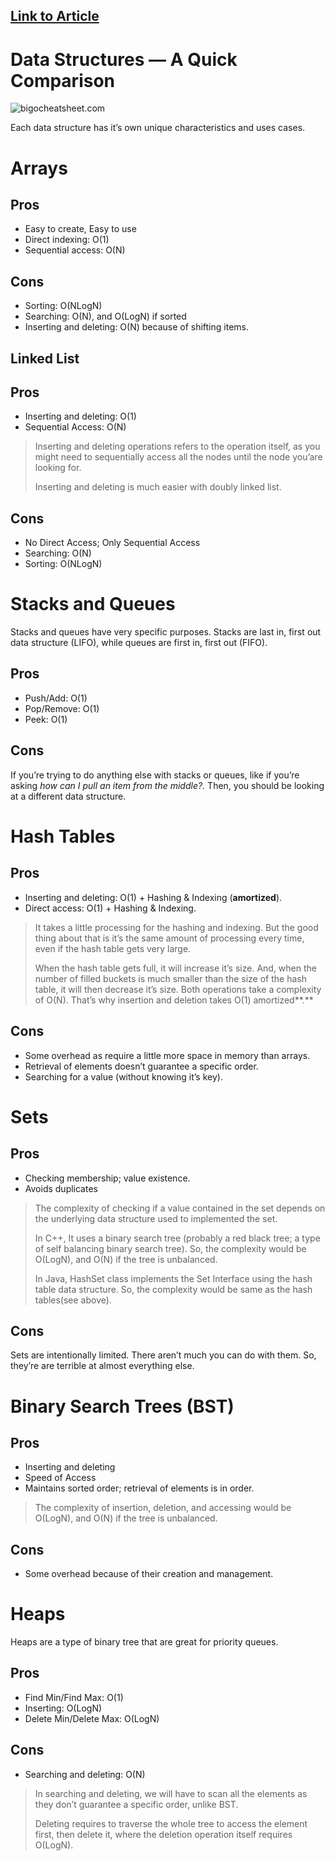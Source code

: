 [Link to Article](https://medium.com/omarelgabrys-blog/data-structures-a-quick-comparison-6689d725b3b0)
----

Data Structures — A Quick Comparison 
=============================================


![bigocheatsheet.com](https://miro.medium.com/max/1225/1*TXcoRpFxDTdRl0YYawE3XA.png)

Each data structure has it’s own unique characteristics and uses cases.

Arrays
======

Pros
----

*   Easy to create, Easy to use
*   Direct indexing: O(1)
*   Sequential access: O(N)

Cons
----

*   Sorting: O(NLogN)
*   Searching: O(N), and O(LogN) if sorted
*   Inserting and deleting: O(N) because of shifting items.

Linked List
-----------

Pros
----

*   Inserting and deleting: O(1)
*   Sequential Access: O(N)

> Inserting and deleting operations refers to the operation itself, as you might need to sequentially access all the nodes until the node you’are looking for.
> 
> Inserting and deleting is much easier with doubly linked list.

Cons
----

*   No Direct Access; Only Sequential Access
*   Searching: O(N)
*   Sorting: O(NLogN)

Stacks and Queues
=================

Stacks and queues have very specific purposes. Stacks are last in, first out data structure (LIFO), while queues are first in, first out (FIFO).

Pros
----

*   Push/Add: O(1)
*   Pop/Remove: O(1)
*   Peek: O(1)

**Cons**
--------

If you’re trying to do anything else with stacks or queues, like if you’re asking _how can I pull an item from the middle?._ Then, you should be looking at a different data structure.

Hash Tables
===========

Pros
----

*   Inserting and deleting: O(1) + Hashing & Indexing (**amortized**).
*   Direct access: O(1) + Hashing & Indexing.

> It takes a little processing for the hashing and indexing. But the good thing about that is it’s the same amount of processing every time, even if the hash table gets very large.
> 
> When the hash table gets full, it will increase it’s size. And, when the number of filled buckets is much smaller than the size of the hash table, it will then decrease it’s size. Both operations take a complexity of O(N). That’s why insertion and deletion takes O(1) amortized**.**

Cons
----

*   Some overhead as require a little more space in memory than arrays.
*   Retrieval of elements doesn’t guarantee a specific order.
*   Searching for a value (without knowing it’s key).

Sets
====

Pros
----

*   Checking membership; value existence.
*   Avoids duplicates

> The complexity of checking if a value contained in the set depends on the underlying data structure used to implemented the set.
> 
> In C++, It uses a binary search tree (probably a red black tree; a type of self balancing binary search tree). So, the complexity would be O(LogN), and O(N) if the tree is unbalanced.
> 
> In Java, HashSet class implements the Set Interface using the hash table data structure. So, the complexity would be same as the hash tables(see above).

Cons
----

Sets are intentionally limited. There aren’t much you can do with them. So, they’re are terrible at almost everything else.

Binary Search Trees (BST)
=========================

Pros
----

*   Inserting and deleting
*   Speed of Access
*   Maintains sorted order; retrieval of elements is in order.

> The complexity of insertion, deletion, and accessing would be O(LogN), and O(N) if the tree is unbalanced.

Cons
----

*   Some overhead because of their creation and management.

Heaps
=====

Heaps are a type of binary tree that are great for priority queues.

Pros
----

*   Find Min/Find Max: O(1)
*   Inserting: O(LogN)
*   Delete Min/Delete Max: O(LogN)

Cons
----

*   Searching and deleting: O(N)

> In searching and deleting, we will have to scan all the elements as they don’t guarantee a specific order, unlike BST.
> 
> Deleting requires to traverse the whole tree to access the element first, then delete it, where the deletion operation itself requires O(LogN).
